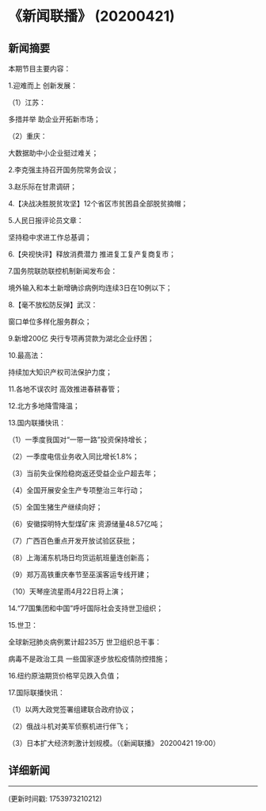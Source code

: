 # 《新闻联播》 (20200421)

## 新闻摘要

本期节目主要内容：

1.迎难而上 创新发展：

（1）江苏：

多措并举 助企业开拓新市场；

（2）重庆：

大数据助中小企业挺过难关；

2.李克强主持召开国务院常务会议；

3.赵乐际在甘肃调研；

4.【决战决胜脱贫攻坚】12个省区市贫困县全部脱贫摘帽；

5.人民日报评论员文章：

坚持稳中求进工作总基调；

6.【央视快评】释放消费潜力 推进复工复产复商复市；

7.国务院联防联控机制新闻发布会：

境外输入和本土新增确诊病例均连续3日在10例以下；

8.【毫不放松防反弹】武汉：

窗口单位多样化服务群众；

9.新增200亿 央行专项再贷款为湖北企业纾困；

10.最高法：

持续加大知识产权司法保护力度；

11.各地不误农时 高效推进春耕春管；

12.北方多地降雪降温；

13.国内联播快讯：

（1）一季度我国对“一带一路”投资保持增长；

（2）一季度电信业务收入同比增长1.8%；

（3）当前失业保险稳岗返还受益企业户超去年；

（4）全国开展安全生产专项整治三年行动；

（5）全国生猪生产继续向好；

（6）安徽探明特大型煤矿床 资源储量48.57亿吨；

（7）广西百色重点开发开放试验区获批；

（8）上海浦东机场日均货运航班量连创新高；

（9）郑万高铁重庆奉节至巫溪客运专线开建；

（10）天琴座流星雨4月22日将上演；

14.“77国集团和中国”呼吁国际社会支持世卫组织；

15.世卫：

全球新冠肺炎病例累计超235万 世卫组织总干事：

病毒不是政治工具 一些国家逐步放松疫情防控措施；

16.纽约原油期货价格罕见跌入负值；

17.国际联播快讯：

（1）以两大政党签署组建联合政府协议；

（2）俄战斗机对美军侦察机进行伴飞；

（3）日本扩大经济刺激计划规模。（《新闻联播》 20200421 19:00）

## 详细新闻

---

(更新时间戳: 1753973210212)

